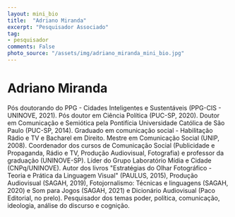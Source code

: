 ```yaml
---
layout: mini_bio
title:  "Adriano Miranda"
excerpt: "Pesquisador Associado"
tag:
- pesquisador
comments: False
photo_source: "/assets/img/adriano_miranda_mini_bio.jpg"
---
```

# Adriano Miranda

 Pós doutorando do PPG - Cidades Inteligentes e Sustentáveis (PPG-CIS - UNINOVE, 2021). Pós doutor em Ciência Política (PUC-SP, 2020). Doutor em Comunicação e Semiótica pela Pontifícia Universidade Católica de São Paulo (PUC-SP, 2014). Graduado em comunicação social - Habilitação Rádio e TV e Bacharel em Direito. Mestre em Comunicação Social (UNIP, 2008). Coordenador dos cursos de Comunicação Social (Publicidade e Propaganda, Rádio e TV, Produção Audiovisual, Fotografia) e professor da graduação (UNINOVE-SP). Líder do Grupo Laboratório Mídia e Cidade (CNPq/UNINOVE). Autor dos livros "Estratégias do Olhar Fotográfico - Teoria e Prática da Linguagem Visual" (PAULUS, 2015), Produção Audiovisual (SAGAH, 2019), Fotojornalismo: Técnicas e linguagens (SAGAH, 2020) e Som para Jogos (SAGAH, 2021) e Dicionário Audiovisual (Paco Editorial, no prelo). Pesquisador dos temas poder, política, comunicação, ideologia, análise do discurso e cognição.
